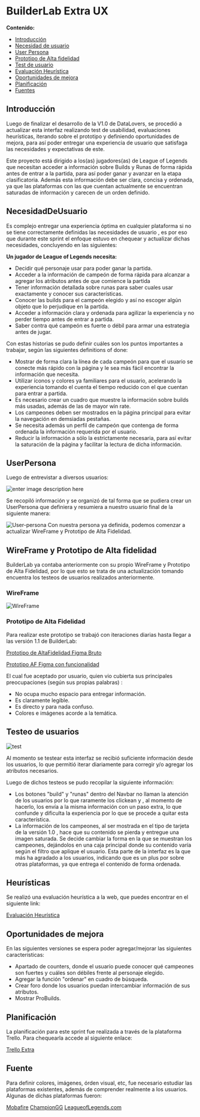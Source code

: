 # BuilderLab Extra UX

**Contenido:**

 - [Introducción](#Introducción)
 - [Necesidad de usuario](#NecesidadDeUsuario)
 - [User Persona](#UserPersona)
 - [Prototipo de Alta fidelidad](#Prototipo)
 - [Test de usuario](#Testeo)
 - [Evaluación Heurística](#Heurística)
 - [Oportunidades de mejora](#Mejoras)
 - [Planificación](#Planificación)
 - [Fuentes](#Fuentes)
 
## Introducción

Luego de finalizar el desarrollo de la V1.0 de DataLovers, se  procedió a actualizar esta interfaz realizando test de usabilidad, evaluaciones heurísticas, iterando sobre el prototipo y definiendo oportunidades de mejora,  para así poder entregar una experiencia de usuario que satisfaga las necesidades y expectativas de este.

Este proyecto está dirigido a los(as) jugadores(as) de League of Legends que necesitan acceder a información sobre Builds y Runas de forma rápida antes de entrar a la partida, para así poder ganar y avanzar en la etapa clasificatoria. Además esta información debe ser clara, concisa y ordenada, ya que las plataformas con las que cuentan actualmente se encuentran saturadas de información y carecen de un orden definido.

## NecesidadDeUsuario

Es complejo entregar una experiencia óptima en cualquier plataforma si no se tiene correctamente definidas las necesidades de usuario , es por eso que durante este sprint el enfoque estuvo en chequear y actualizar dichas necesidades, concluyendo en las siguientes:

**Un jugador de League of Legends necesita:**

 - Decidir qué personaje usar para poder ganar la partida.
 - Acceder a la información de campeón de forma rápida para alcanzar a agregar los atributos antes de que comience la partida
 - Tener información detallada sobre runas para saber cuales usar exactamente y conocer sus características.
 - Conocer las builds para el campeón elegido y así no escoger algún objeto que lo perjudique en la partida.
 - Acceder a información clara y ordenada para agilizar la experiencia y no perder tiempo antes de entrar a partida.
 - Saber contra qué campeón es fuerte o débil para armar una estrategia antes de jugar.


Con estas historias se pudo definir cuáles son los puntos importantes a trabajar, según las siguientes definitions of done:

 - Mostrar de forma clara la línea de cada campeón para que el usuario se conecte más rápido con la página y le sea más fácil encontrar la información que necesita.
 - Utilizar íconos y colores ya familiares para el usuario, acelerando la experiencia tomando el cuenta el tiempo reducido con el que cuentan para entrar a partida.
 - Es necesario crear un cuadro que muestre la información sobre builds más usadas, además de las de mayor win rate.
 - Los campeones deben ser mostrados en la página principal para evitar la navegación en demsiadas pestañas.
 - Se necesita además un perfil de campeón que contenga de forma ordenada la información requerida por el usuario.
 - Reducir la información a sólo la estrictamente necesaria, para así evitar la saturación de la página y facilitar la lectura de dicha información.

## UserPersona

Luego de entrevistar a diversos usuarios:

![enter image description here](https://raw.githubusercontent.com/FranciscaMora/scl-2018-12-bc-core-data-lovers/master/Extra/Prototipado/WhatsApp%20Image%202019-01-21%20at%2005.52.23.jpeg)

 Se recopiló información y se organizó de tal forma que se pudiera crear un UserPersona que definiera y resumiera a nuestro usuario final de la siguiente manera:
 

![User-persona](https://raw.githubusercontent.com/FranciscaMora/scl-2018-12-bc-core-data-lovers/master/Extra/Persona/UserPersona.jpeg) 
Con nuestra persona ya definida, podemos comenzar a actualizar WireFrame y Prototipo de Alta Fidelidad.

## WireFrame y Prototipo de Alta fidelidad


BuilderLab ya contaba anteriormente con su propio WireFrame y Prototipo de Alta Fidelidad, por lo que esto se trata de una actualización tomando encuentra los testeos de usuarios realizados anteriormente.

### WireFrame

![WireFrame](https://raw.githubusercontent.com/FranciscaMora/scl-2018-12-bc-core-data-lovers/master/Extra/Prototipado/WhatsApp%20Image%202019-01-21%20at%2005.52.02.jpeg)
### Prototipo de  Alta Fidelidad

Para realizar este prototipo se trabajó con iteraciones diarias hasta llegar a las versión 1.1 de BuilderLab:

[Prototipo de AltaFidelidad Figma Bruto](https://www.figma.com/file/Cyb1EJ2kNHWuUV8jIVGIOH5I/Untitled?node-id=0:1)

[Prototipo AF Figma con funcionalidad](https://www.figma.com/proto/Cyb1EJ2kNHWuUV8jIVGIOH5I/Untitled?node-id=0:1&scaling=min-zoom)

El cual fue aceptado por usuario, quien vio cubierta sus principales preocupaciones (según sus propias palabras) :

 - No ocupa mucho espacio para entregar información.
 - Es claramente legible.
 - Es directo y para nada confuso.
 - Colores e imágenes acorde a la temática.

## Testeo de usuarios

![test](https://raw.githubusercontent.com/FranciscaMora/scl-2018-12-bc-core-data-lovers/master/Extra/Testeo%20de%20%20usuario/Testeo%20de%20usuario.jpg)

Al  momento se testear esta interfaz se recibió suficiente información desde los usuarios, lo que permitió iterar diariamente para corregir y/o agregar los atributos necesarios.
 
 Luego de dichos testeos se pudo recopilar la siguiente información:
 

 - Los botones "build" y "runas" dentro del Navbar no llaman la atención de los usuarios por lo que raramente los clickean y , al momento de hacerlo, los envía a la misma información con un paso extra, lo que confunde y dificulta la experiencia por lo que se procede a quitar esta característica.
 - La información de los campeones, al ser mostrada en el tipo de tarjeta de la versión 1.0 , hace que su contenido se pierda y entregue una imagen saturada. Se decide cambiar la forma en la que se muestran los campeones, dejándolos en una caja principal donde su contenido varía según el filtro que aplique el usuario. Esta parte de la interfaz es la que más ha agradado a los usuarios, indicando que es un plus por sobre otras plataformas, ya que entrega el contenido de forma ordenada.
 
 ## Heurísticas

Se realizó una evaluación heurística a la  web, que puedes encontrar en el  siguiente link:

[Evaluación Heurística](https://docs.google.com/spreadsheets/d/1nn9SdYgPrlYRw7_6BkLlmNnsvzn0sMbJdLbrYF-iRJ8/edit?usp=sharing)

## Oportunidades de mejora

En las siguientes versiones se espera poder agregar/mejorar las siguientes características:

 - Apartado de counters, donde el usuario puede conocer qué campeones son fuertes y cuáles son débiles frente al personaje elegido.
 - Agregar la función "ordenar" en cuadro de búsqueda.
 - Crear foro donde los usuarios puedan intercambiar información de sus atributos.
 - Mostrar ProBuilds.

## Planificación

La planificación para este sprint fue realizada a través de la plataforma Trello. Para chequearla accede al siguiente enlace:

[Trello Extra](https://trello.com/b/FoyVgpMp/extra)

## Fuente

Para definir colores,  imágenes, órden visual, etc, fue necesario estudiar las plataformas existentes, además de comprender realmente a los usuarios. 
Algunas de dichas plataformas fueron:

[Mobafire](https://www.mobafire.com/)
[ChampionGG](https://champion.gg/)
[LeagueofLegends.com](https://las.leagueoflegends.com/es/)


